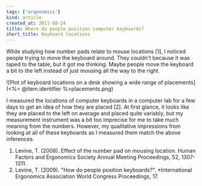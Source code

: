 ```yaml
---
tags: ['ergonomics']
kind: article
created_at: 2011-08-24
title: Where do people position computer keyboards?
short_title: Keyboard locations
---
```

While studying how number pads relate to mouse locations [1],
I noticed people trying to move the keyboard around. They couldn't because it
was taped to the table, but it got me thinking. Maybe people move the keyboard
a bit to the left instead of just mousing all the way to the right.

![Plot of keyboard locations on a desk showing a wide range of placements](<%= @item.identifier %>placements.png)

I measured the locations of computer keyboards in a computer lab for a few days
to get an idea of how they are placed [2]. At first glance, it looks like they are
placed to the left on average and placed quite variably, but my measurement
instrument was a bit too imprecise for me to take much meaning from the numbers.
However, my qualitative impressions from looking at all of these keyboards as I
measured them match the above inferences.

1. Levine, T. (2008). Effect of the number pad on mousing location. Human Factors and Ergonomics Society Annual Meeting Proceedings, 52, 1307-1311.
2. Levine, T. (2009). "How do people position keyboards?". *International Ergonomics Association World Congress Proceedings, 17.
